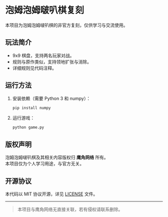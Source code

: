 # 泡姆泡姆啵叭棋复刻

本项目为泡姆泡姆啵叭棋的非官方复刻，仅供学习与交流使用。

## 玩法简介

- 9x9 棋盘，支持两名玩家对战。
- 规则与原作类似，支持领地扩张与消除。
- 详细规则见代码注释。

## 运行方法

1. 安装依赖（需要 Python 3 和 numpy）：
   ```sh
   pip install numpy
   ```
2. 运行游戏：
   ```sh
   python game.py
   ```

## 版权声明

泡姆泡姆啵叭棋及其相关内容版权归 **鹰角网络** 所有。  
本项目仅为个人学习用途，与官方无关。

## 开源协议

本代码以 MIT 协议开源，详见 [LICENSE](LICENSE) 文件。

---

> 本项目与鹰角网络无直接关联，若有侵权请联系删除。